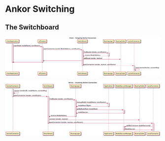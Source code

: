 Ankor Switching
===============

The Switchboard
---------------

![Outgoing Socket Connection](images/ClientSocketConnect.png)

![Incoming Socket Connection](images/ServerSocketConnect.png)
